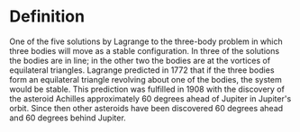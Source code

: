 # Definition

One of the five solutions by Lagrange to the three-body problem in which
three bodies will move as a stable configuration. In three of the
solutions the bodies are in line; in the other two the bodies are at the
vortices of equilateral triangles. Lagrange predicted in 1772 that if
the three bodies form an equilateral triangle revolving about one of the
bodies, the system would be stable. This prediction was fulfilled in
1908 with the discovery of the asteroid Achilles approximately 60
degrees ahead of Jupiter in Jupiter's orbit. Since then other asteroids
have been discovered 60 degrees ahead and 60 degrees behind Jupiter.
